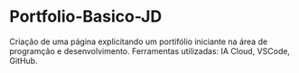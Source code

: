 # Portfolio-Basico-JD
Criação de uma página explicitando um portifólio iniciante na área de programção e desenvolvimento. 
Ferramentas utilizadas: IA Cloud, VSCode, GitHub.
